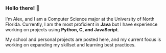 ### Hello there! 👋
I'm Alex, and I am a Computer Science major at the University of North Florida. Currently, I am the most proficient in **Java** but I have experience working on projects using  **Python, C, and JavaScript**.  
  
My school and personal projects are posted here, and my current focus is working on expanding my skillset and learning best practices.

<!--
**alexk9081/alexk9081** is a ✨ _special_ ✨ repository because its `README.md` (this file) appears on your GitHub profile.

Here are some ideas to get you started:

- 🔭 I’m currently working on ...
- 🌱 I’m currently learning ...
- 👯 I’m looking to collaborate on ...
- 🤔 I’m looking for help with ...
- 💬 Ask me about ...
- 📫 How to reach me: ...
- 😄 Pronouns: ...
- ⚡ Fun fact: ...
-->
